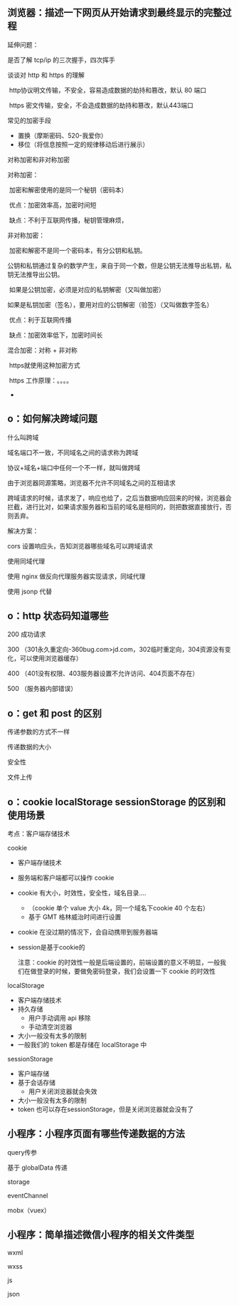 ## 浏览器：描述一下网页从开始请求到最终显示的完整过程



延伸问题：

是否了解 tcp/ip 的三次握手，四次挥手

谈谈对 http 和 https 的理解

​	http协议明文传输，不安全，容易造成数据的劫持和篡改，默认 80 端口

​	https 密文传输，安全，不会造成数据的劫持和篡改，默认443端口



常见的加密手段

* 置换（摩斯密码、520-我爱你）
* 移位（将信息按照一定的规律移动后进行展示）



对称加密和非对称加密

对称加密：

​	加密和解密使用的是同一个秘钥（密码本）

​	优点：加密效率高，加密时间短

​	缺点：不利于互联网传播，秘钥管理麻烦，

非对称加密：

​	加密和解密不是同一个密码本，有分公钥和私钥。

​	公钥和私钥通过复杂的数学产生，来自于同一个数，但是公钥无法推导出私钥，私钥无法推导出公钥。

​	如果是公钥加密，必须是对应的私钥解密（又叫做加密）

​	如果是私钥加密（签名），要用对应的公钥解密（验签）（又叫做数字签名）

​	优点：利于互联网传播

​	缺点：加密效率低下，加密时间长

混合加密：对称 + 非对称

​	https就使用这种加密方式

​	https 工作原理：。。。。







* 





## o：如何解决跨域问题



什么叫跨域

域名端口不一致，不同域名之间的请求称为跨域

协议+域名+端口中任何一个不一样，就叫做跨域

由于浏览器同源策略，浏览器不允许不同域名之间的互相请求



跨域请求的时候，请求发了，响应也给了，之后当数据响应回来的时候，浏览器会拦截，进行比对，如果请求服务器和当前的域名是相同的，则把数据直接放行，否则丢弃。



解决方案：

cors 设置响应头，告知浏览器哪些域名可以跨域请求

使用同域代理

使用 nginx 做反向代理服务器实现请求，同域代理

使用 jsonp 代替





## o：http 状态码知道哪些



200 成功请求

300 （301永久重定向-360bug.com>jd.com，302临时重定向，304资源没有变化，可以使用浏览器缓存）

400 （401没有权限、403服务器设置不允许访问、404页面不存在）

500 （服务器内部错误）







## o：get 和 post 的区别



传递参数的方式不一样

传递数据的大小

安全性

文件上传











## o：cookie localStorage sessionStorage 的区别和使用场景



考点：客户端存储技术



cookie

* 客户端存储技术

* 服务端和客户端都可以操作 cookie

* cookie 有大小，时效性，安全性，域名目录....

  * （cookie 单个 value 大小 4k，同一个域名下cookie 40 个左右）
  * 基于 GMT 格林威治时间进行设置

* cookie 在没过期的情况下，会自动携带到服务器端

* session是基于cookie的

  注意：cookie 的时效性一般是后端设置的，前端设置的意义不明显，一般我们在做登录的时候，要做免密码登录，我们会设置一下 cookie 的时效性



localStorage

* 客户端存储技术
* 持久存储
  * 用户手动调用 api 移除
  * 手动清空浏览器
* 大小一般没有太多的限制
* 一般我们的 token 都是存储在 localStorage 中



sessionStorage

* 客户端存储
* 基于会话存储
  * 用户关闭浏览器就会失效
* 大小一般没有太多的限制
* token 也可以存在sessionStorage，但是关闭浏览器就会没有了





## 小程序：小程序页面有哪些传递数据的方法



query传参

基于 globalData 传递

storage

eventChannel

mobx（vuex）





## 小程序：简单描述微信小程序的相关文件类型



wxml

wxss

js

json



